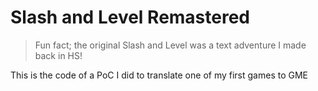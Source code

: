 # Slash and Level Remastered

> Fun fact; the original Slash and Level was a text adventure I made back in HS!

This is the code of a PoC I did to translate one of my first games to GME
